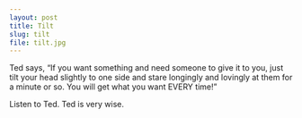```yaml
---
layout: post
title: Tilt
slug: tilt
file: tilt.jpg
---
```


<p>Ted says, “If you want something and need someone to give it to you, just tilt your head slightly to one side and stare longingly and lovingly at them for a minute or so. You will get what you want EVERY time!”</p>

<p>Listen to Ted.
Ted is very wise.</p>